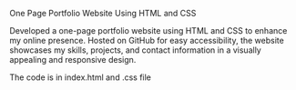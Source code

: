 One Page Portfolio Website Using HTML and CSS

Developed a one-page portfolio website using HTML and CSS to enhance my online presence. Hosted on GitHub for easy accessibility, the website showcases my skills, projects, and contact information in a visually appealing and responsive design.

The code is in index.html and .css file
